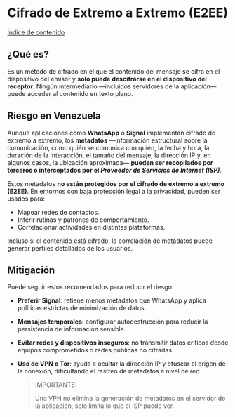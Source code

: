 # Cifrado de Extremo a Extremo (E2EE)

[Índice de contenido](../Readme.md)

## ¿Qué es?

Es un método de cifrado en el que el contenido del mensaje se cifra en el dispositivo del emisor y **solo puede descifrarse en el dispositivo del receptor**. Ningún intermediario —incluidos servidores de la aplicación— puede acceder al contenido en texto plano.

## Riesgo en Venezuela

Aunque aplicaciones como **WhatsApp** o **Signal** implementan cifrado de extremo a extremo, los **metadatos** —información estructural sobre la comunicación, como quién se comunica con quién, la fecha y hora, la duración de la interacción, el tamaño del mensaje, la dirección IP y, en algunos casos, la ubicación aproximada— **pueden ser recopilados por terceros o interceptados por el *Proveedor de Servicios de Internet (ISP)***.

Estos metadatos **no están protegidos por el cifrado de extremo a extremo (E2EE)**. En entornos con baja protección legal a la privacidad, pueden ser usados para:

- Mapear redes de contactos.
- Inferir rutinas y patrones de comportamiento.
- Correlacionar actividades en distintas plataformas.

Incluso si el contenido está cifrado, la correlación de metadatos puede generar perfiles detallados de los usuarios.

## Mitigación

Puede seguir estos recomendados para reducir el riesgo:

- **Preferir Signal**: retiene menos metadatos que WhatsApp y aplica políticas estrictas de minimización de datos.
- **Mensajes temporales**: configurar autodestrucción para reducir la persistencia de información sensible.
- **Evitar redes y dispositivos inseguros**: no transmitir datos críticos desde equipos comprometidos o redes públicas no cifradas.
- **Uso de VPN o Tor**: ayuda a ocultar la dirección IP y ofuscar el origen de la conexión, dificultando el rastreo de metadatos a nivel de red.

  > IMPORTANTE:
  >
  > Una VPN no elimina la generación de metadatos en el servidor de la aplicación, solo limita lo que el ISP puede ver.